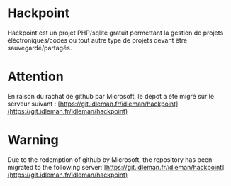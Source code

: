 Hackpoint
===========

Hackpoint est un projet PHP/sqlite gratuit permettant la gestion de projets éléctroniques/codes ou tout autre type de projets devant être sauvegardé/partagés.

Attention
===========

En raison du rachat de github par Microsoft, le dépot a été migré sur le serveur suivant : 
[https://git.idleman.fr/idleman/hackpoint](https://git.idleman.fr/idleman/hackpoint)

Warning
===========

Due to the redemption of github by Microsoft, the repository has been migrated to the following server:
[https://git.idleman.fr/idleman/hackpoint](https://git.idleman.fr/idleman/hackpoint)
